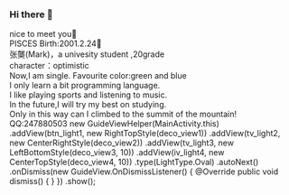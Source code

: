 ### Hi there 👋
nice to meet you🤝  
PISCES Birth:2001.2.24🐍  
张龑(Mark)，a univesity student ,20grade  
character：optimistic    
Now,I am single. Favourite color:green and blue   
I only learn a bit programming language.  
I like playing sports and listening to music.   
In the future,I will try my best on studying.    
Only in this way can I climbed to the summit of the mountain!  
QQ:247880503
new GuideViewHelper(MainActivity.this)
                .addView(btn_light1, new RightTopStyle(deco_view1))
                .addView(tv_light2, new CenterRightStyle(deco_view2))
                .addView(tv_light3, new LeftBottomStyle(deco_view3, 10))
                .addView(iv_light4, new CenterTopStyle(deco_view4, 10))
                .type(LightType.Oval)
                .autoNext()
                .onDismiss(new GuideView.OnDismissListener() {
                    @Override
                    public void dismiss() {
                    }
                })
                .show();
